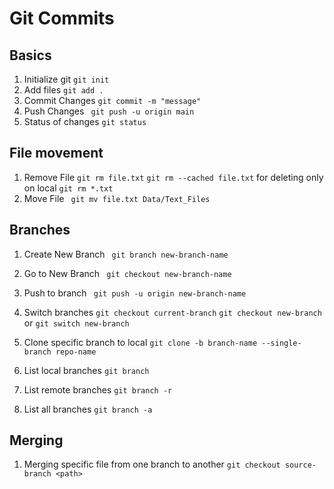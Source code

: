 # Git Commits
## Basics
1. Initialize git
``` git init ```
2. Add files 
``` git add . ```
3. Commit Changes 
``` git commit -m "message" ```
4. Push Changes 
``` git push -u origin main```
5. Status of changes 
```git status```

## File movement 
1. Remove File 
``` git rm file.txt ```
``` git rm --cached file.txt ``` for deleting only on local
``` git rm *.txt ```
2. Move File 
``` git mv file.txt Data/Text_Files```

## Branches
1. Create New Branch 
``` git branch new-branch-name```
2. Go to New Branch
``` git checkout new-branch-name```
3. Push to branch
``` git push -u origin new-branch-name```
4. Switch branches
``` git checkout current-branch ```
	```git checkout new-branch	```
	or
	```git switch new-branch```
	
5. Clone specific branch to local
```git clone -b branch-name --single-branch repo-name```

6. List local branches ```git branch```
7. List remote branches ```git branch -r```
8. List all branches ```git branch -a```
	
## Merging
1. Merging specific file from one branch to another
```git checkout source-branch <path>```

	
	